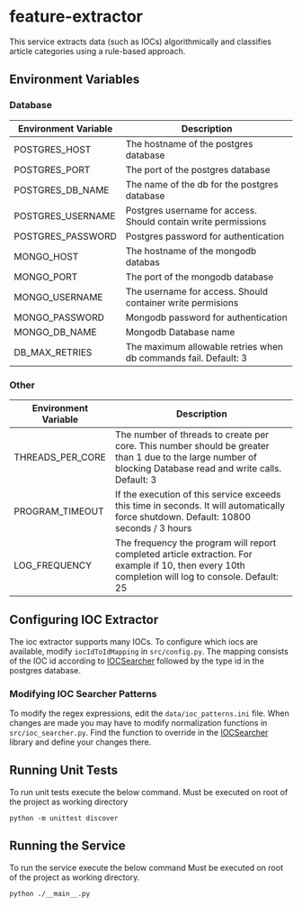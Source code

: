 # feature-extractor

This service extracts data (such as IOCs) algorithmically and classifies article categories using a rule-based approach.

## Environment Variables

### Database
| Environment Variable | Description                                                     |
|----------------------|-----------------------------------------------------------------|
| POSTGRES_HOST        | The hostname of the postgres database                           |
| POSTGRES_PORT        | The port of the postgres database                               |
| POSTGRES_DB_NAME     | The name of the db for the postgres database                    |
| POSTGRES_USERNAME    | Postgres username for access. Should contain write permissions  |
| POSTGRES_PASSWORD    | Postgres password for authentication                            |
| MONGO_HOST           | The hostname of the mongodb databas                             |
| MONGO_PORT           | The port of the mongodb database                                |
| MONGO_USERNAME       | The username for access. Should container write permisions      |
| MONGO_PASSWORD       | Mongodb password for authentication                             |
| MONGO_DB_NAME        | Mongodb Database name                                           |
| DB_MAX_RETRIES       | The maximum allowable retries when db commands fail. Default: 3 |

### Other
| Environment Variable | Description                                                                                                                                                  |
|----------------------|--------------------------------------------------------------------------------------------------------------------------------------------------------------|
| THREADS_PER_CORE     | The number of threads to create per core. This number should be greater than 1 due to the large number of blocking Database read and write calls. Default: 3 |
| PROGRAM_TIMEOUT      | If the execution of this service exceeds this time in seconds. It will automatically force shutdown. Default: 10800 seconds / 3 hours                        |
| LOG_FREQUENCY        | The frequency the program will report completed article extraction. For example if 10, then every 10th completion will log to console. Default: 25           |

## Configuring IOC Extractor
The ioc extractor supports many IOCs. To configure which iocs are available, modify `iocIdToIdMapping` in `src/config.py`.
The mapping consists of the IOC id according to [IOCSearcher](https://github.com/malicialab/iocsearcher) followed by the 
type id in the postgres database.

### Modifying IOC Searcher Patterns
To modify the regex expressions, edit the `data/ioc_patterns.ini` file. When changes are made you may have to modify normalization
functions in `src/ioc_searcher.py`. Find the function to override in the [IOCSearcher](https://github.com/malicialab/iocsearcher)
library and define your changes there. 

## Running Unit Tests
To run unit tests execute the below command. Must be executed on root of the project as working directory
```commandline
python -m unittest discover
```
## Running the Service
To run the service execute the below command  Must be executed on root of the project as working directory.
```commandline
python ./__main__.py
```
